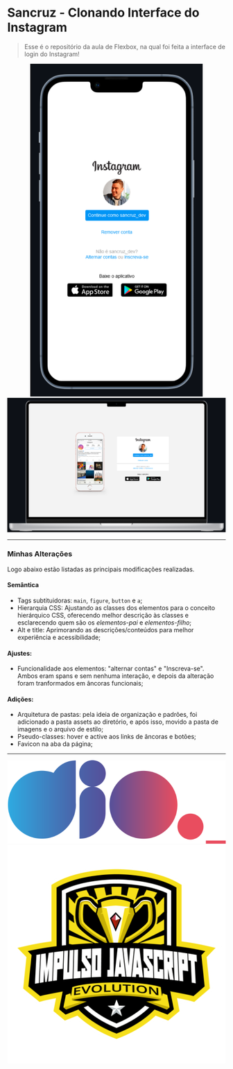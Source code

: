 # Sancruz - Clonando Interface do Instagram

> Esse é o repositório da aula de Flexbox, na qual foi feita a interface de login do Instagram! 

<div align=center>
  
  <img 
    src="assets/img/README/mobile.svg"
    title="Interface mobile do instagram"
    alt="Imagem ilustrando a interface do instagram numa tela mobile"
  />
  <img 
    src="assets/img/README/desktop.svg"
    title="Interface desktop do instagram"
    alt="Imagem ilustrando a interface do instagram numa tela desktop"
  />

</div>


***

### Minhas Alterações

Logo abaixo estão listadas as principais modificações realizadas.

#### Semântica

- Tags subtituidoras: `main`, `figure`, `button` e `a`;
- Hierarquia CSS: Ajustando as classes dos elementos para o conceito hierárquico CSS, oferecendo melhor descrição às classes e esclarecendo quem são os _elementos-pai_ e _elementos-filho_;
- Alt e title: Aprimorando as descrições/conteúdos para melhor experiência e acessibilidade;

#### Ajustes:

- Funcionalidade aos elementos: "alternar contas" e "Inscreva-se". Ambos eram spans e sem nenhuma interação, e depois da alteração foram tranformados em âncoras funcionais;

#### Adições:

- Arquitetura de pastas: pela ideia de organização e padrões, foi adicionado a pasta assets ao diretório, e após isso, movido a pasta de imagens e o arquivo de estilo;
- Pseudo-classes: hover e active aos links de âncoras e botões;
- Favicon na aba da página;

*** 
<a href="https://www.dio.me">
  <div align=center>
    <img 
      src="assets/img/README/dio-logotipo.svg"
      title="Logotipo do bottcamp Impulso Javascript Evolution"
      alt="Logotipo do bottcamp Impulso Javascript Evolution"
    />
    <img 
      src="assets/img/README/bootcamp-logo.svg"
      title="Logotipo do bottcamp Impulso Javascript Evolution"
      alt="Logotipo do bottcamp Impulso Javascript Evolution"
    />
  </div>
</a>

